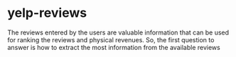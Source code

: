 # yelp-reviews
The reviews entered by the users are valuable information that can be used for ranking the reviews and physical revenues. So, the first question to answer is how to extract the most information from the available reviews
